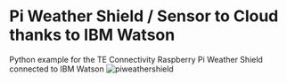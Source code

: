 # Pi Weather Shield / Sensor to Cloud thanks to IBM Watson 

Python example for the TE Connectivity Raspberry Pi Weather Shield connected to IBM Watson
![piweathershield](https://cloud.githubusercontent.com/assets/20226823/18872739/44122f9c-84bc-11e6-81ef-238a6903c73e.jpg)
